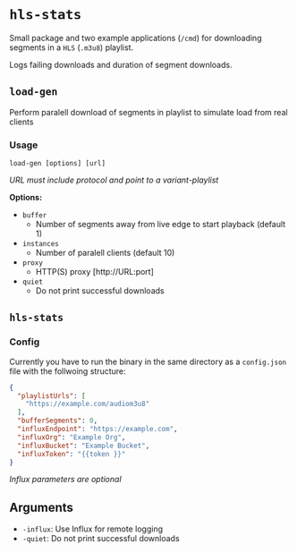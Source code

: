 # `hls-stats`
Small package and two example applications (`/cmd`) for downloading segments in a `HLS` (`.m3u8`) playlist.

Logs failing downloads and duration of segment downloads.

## `load-gen`
Perform paralell download of segments in playlist to simulate load from real clients

### Usage
```
load-gen [options] [url]
```
*URL must include protocol and point to a variant-playlist*

**Options:**
- `buffer`
  - Number of segments away from live edge to start playback (default 1)
- `instances`
   - Number of paralell clients (default 10)
- `proxy`
  - HTTP(S) proxy [http://URL:port]
- `quiet`
  - Do not print successful downloads

## `hls-stats`
### Config

Currently you have to run the binary in the same directory as a `config.json` file with the follwoing structure:

```json
{
  "playlistUrls": [
    "https://example.com/audiom3u8"
  ],
  "bufferSegments": 0,
  "influxEndpoint": "https://example.com",
  "influxOrg": "Example Org",
  "influxBucket": "Example Bucket",
  "influxToken": "{{token }}"
}
```

*Influx parameters are optional*

## Arguments
- `-influx`: Use Influx for remote logging
- `-quiet`: Do not print successful downloads

